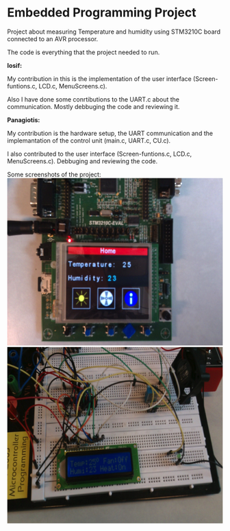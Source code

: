 Embedded Programming Project
==============

Project about measuring Temperature and humidity using STM3210C board connected to an AVR processor.

The code is everything that the project needed to run.

**Iosif:**

My contribution in this is the implementation of the user interface (Screen-funtions.c, LCD.c, MenuScreens.c).

Also I have done some conrtibutions to the UART.c about the communication. Mostly debbuging the code and reviewing it.

**Panagiotis:**

My contribution is the hardware setup, the UART communication and the implemantation of the control unit (main.c, UART.c,  CU.c).

I also contributed to the user interface (Screen-funtions.c, LCD.c, MenuScreens.c). Debbuging and reviewing the code.

Some screenshots of the project:
![alt tag](https://github.com/iosifaras/Embedded-Programming-Project/blob/master/Screenshots/ARM%20board.png)
![alt tag](https://github.com/iosifaras/Embedded-Programming-Project/blob/master/Screenshots/ATmega.png)
